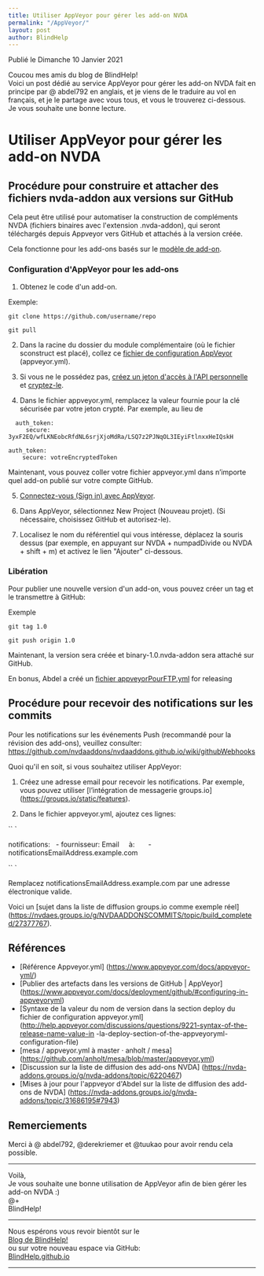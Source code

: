 ```yaml
---
title: Utiliser AppVeyor pour gérer les add-on NVDA
permalink: "/AppVeyor/"
layout: post
author: BlindHelp
---
```


<footer>Publié le Dimanche 10 Janvier 2021</footer>


Coucou mes amis du blog de BlindHelp!    
Voici un post dédié au service AppVeyor pour gérer les add-on NVDA fait en principe par @ abdel792 en anglais,  et je viens de le traduire au vol en français, et je le partage avec vous tous, et vous le trouverez ci-dessous.    
Je vous souhaite une bonne lecture.    



# Utiliser AppVeyor pour gérer les add-on NVDA

## Procédure pour construire et attacher des fichiers nvda-addon aux versions sur GitHub

Cela peut être utilisé pour automatiser la construction de compléments NVDA (fichiers binaires avec l'extension .nvda-addon), qui seront téléchargés depuis Appveyor vers GitHub et attachés à la version créée.

Cela fonctionne pour les add-ons basés sur le [modèle de add-on](https://github.com/nvdaaddons/addontemplate).

### Configuration d'AppVeyor pour les add-ons

1. Obtenez le code d'un add-on.

Exemple:

```
git clone https://github.com/username/repo

git pull
```
2. Dans la racine du dossier du module complémentaire (où le fichier sconstruct est placé), collez ce [fichier de configuration AppVeyor](https://gist.github.com/nvdaes/a486e45b98566d530688f6da9ce75f84/raw/d05b620185a58327b39da1215cf3c13c01249031/appveyor.yml) (appveyor.yml).

3. Si vous ne le possédez pas, [créez un jeton d'accès à l'API personnelle](https://github.com/settings/tokens) et [cryptez-le](https://ci.appveyor.com/tools/encrypt).

4. Dans le fichier appveyor.yml, remplacez la valeur fournie pour la clé sécurisée par votre jeton crypté. Par exemple, au lieu de

```
  auth_token:
     secure: 3yxF2EQ/wfLKNEobcRfdNL6srjXjoMdRa/LSQ7z2PJNqOL3IEyiFtlnxxHeIQskH

```

```
auth_token:
    secure: votreEncryptedToken
```

Maintenant, vous pouvez coller votre fichier appveyor.yml dans n’importe quel add-on publié sur votre compte GitHub.

5. [Connectez-vous (Sign in) avec AppVeyor](https://www.appveyor.com/).

6. Dans AppVeyor, sélectionnez New Project (Nouveau projet). (Si nécessaire, choisissez GitHub et autorisez-le).

7. Localisez le nom du référentiel qui vous intéresse, déplacez la souris dessus (par exemple, en appuyant sur NVDA + numpadDivide ou NVDA + shift + m) et activez le lien "Ajouter" ci-dessous.

### Libération

Pour publier une nouvelle version d'un add-on, vous pouvez créer un tag et le transmettre à GitHub:

Exemple

```
git tag 1.0

git push origin 1.0
```

Maintenant, la version sera créée et binary-1.0.nvda-addon sera attaché sur GitHub.

En bonus, Abdel a créé un [fichier appveyorPourFTP.yml](https://gist.githubusercontent.com/nvdaes/a486e45b98566d530688f6da9ce75f84/raw/46236e04b02de117f9edbb30aaf626692116b6c3/appveyorForFTP.yml) for releasing 


## Procédure pour recevoir des notifications sur les commits

Pour les notifications sur les événements Push (recommandé pour la révision des add-ons), veuillez consulter:
https://github.com/nvdaaddons/nvdaaddons.github.io/wiki/githubWebhooks

Quoi qu'il en soit, si vous souhaitez utiliser AppVeyor:

1. Créez une adresse email pour recevoir les notifications. Par exemple, vous pouvez utiliser [l’intégration de messagerie groups.io] (https://groups.io/static/features).

2. Dans le fichier appveyor.yml, ajoutez ces lignes:

`` `

notifications:
  - fournisseur: Email
    à:
      - notificationsEmailAddress.example.com

`` `

Remplacez notificationsEmailAddress.example.com par une adresse électronique valide.

Voici un [sujet dans la liste de diffusion groups.io comme exemple réel] (https://nvdaes.groups.io/g/NVDAADDONSCOMMITS/topic/build_completed/27377767).

## Références

- [Référence Appveyor.yml] (https://www.appveyor.com/docs/appveyor-yml/)
- [Publier des artefacts dans les versions de GitHub | AppVeyor] (https://www.appveyor.com/docs/deployment/github/#configuring-in-appveyoryml)
- [Syntaxe de la valeur du nom de version dans la section deploy du fichier de configuration appveyor.yml] (http://help.appveyor.com/discussions/questions/9221-syntax-of-the-release-name-value-in -la-deploy-section-of-the-appveyoryml-configuration-file)
- [mesa / appveyor.yml à master · anholt / mesa] (https://github.com/anholt/mesa/blob/master/appveyor.yml)
- [Discussion sur la liste de diffusion des add-ons NVDA] (https://nvda-addons.groups.io/g/nvda-addons/topic/6220467)
- [Mises à jour pour l'appveyor d'Abdel sur la liste de diffusion des add-ons de NVDA] (https://nvda-addons.groups.io/g/nvda-addons/topic/31686195#7943)

## Remerciements

Merci à @ abdel792, @derekriemer et @tuukao pour avoir rendu cela possible.

---

Voilà,    
Je vous souhaite une bonne utilisation de AppVeyor afin de bien gérer les add-on NVDA :)    
@+    
BlindHelp!    

---

Nous espérons vous revoir bientôt sur le      
[Blog de BlindHelp!](http://blindhelp.blogspot.fr/)                    
ou sur  votre nouveau espace via GitHub:                     
[BlindHelp.github.io](https://blindhelp.github.io)                    

---
